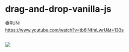 # drag-and-drop-vanilla-js
🟢RUN:<br>
https://www.youtube.com/watch?v=tb6lNfmLwrU&t=133s


<br>
<img src="cover.jpg">
